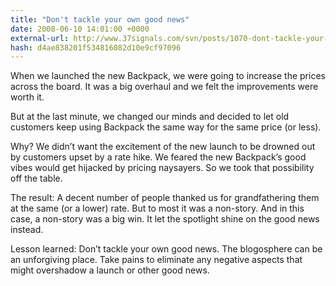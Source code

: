 ```yaml
---
title: "Don't tackle your own good news"
date: 2008-06-10 14:01:00 +0000
external-url: http://www.37signals.com/svn/posts/1070-dont-tackle-your-own-good-news
hash: d4ae838201f534816082d10e9cf97096
---
```


When we launched the new Backpack, we were going to increase the prices across the board. It was a big overhaul and we felt the improvements were worth it.



But at the last minute, we changed our minds and decided to let old customers keep using Backpack the same way for the same price (or less).



Why? We didn’t want the excitement of the new launch to be drowned out by customers upset by a rate hike. We feared the new Backpack’s good vibes would get hijacked by pricing naysayers. So we took that possibility off the table.



The result: A decent number of people thanked us for grandfathering them at the same (or a lower) rate. But to most it was a non-story. And in this case, a non-story was a big win. It let the spotlight shine on the good news instead.



Lesson learned: Don’t tackle your own good news. The blogosphere can be an unforgiving place. Take pains to eliminate any negative aspects that might overshadow a launch or other good news.

  

